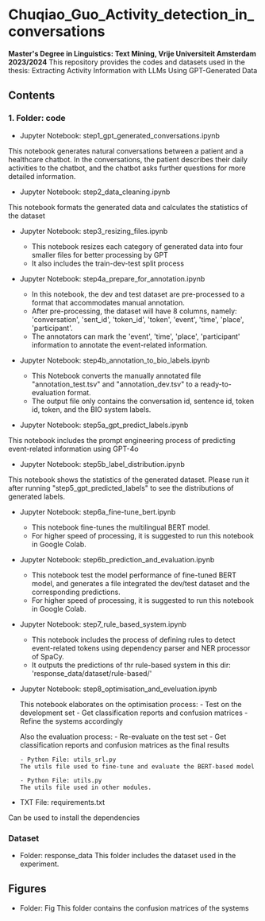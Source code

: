 # Chuqiao_Guo_Activity_detection_in_conversations
**Master's Degree in Linguistics: Text Mining, Vrije Universiteit Amsterdam 2023/2024**
This repository provides the codes and datasets used in the thesis: Extracting Activity Information with LLMs Using GPT-Generated Data

## Contents

### 1. Folder: code
- Jupyter Notebook: step1_gpt_generated_conversations.ipynb
  
This notebook generates natural conversations between a patient and a healthcare chatbot. In the conversations, the patient describes their daily activities to the chatbot, and the chatbot asks further questions for more detailed information.

- Jupyter Notebook: step2_data_cleaning.ipynb
  
This notebook formats the generated data and calculates the statistics of the dataset

- Jupyter Notebook: step3_resizing_files.ipynb
    - This notebook resizes each category of generated data into four smaller files for better processing by GPT
    - It also includes the train-dev-test split process

- Jupyter Notebook: step4a_prepare_for_annotation.ipynb
    - In this notebook, the dev and test dataset are pre-processed to a format that accommodates manual annotation.
    - After pre-processing, the dataset will have 8 columns, namely: 'conversation', 'sent_id', 'token_id', 'token', 'event', 'time', 'place', 'participant'.
    - The annotators can mark the 'event', 'time', 'place', 'participant' information to annotate the event-related information.

- Jupyter Notebook: step4b_annotation_to_bio_labels.ipynb
    - This Notebook converts the manually annotated file "annotation_test.tsv" and "annotation_dev.tsv" to a ready-to-evaluation format.
    - The output file only contains the conversation id, sentence id, token id, token, and the BIO system labels.

- Jupyter Notebook: step5a_gpt_predict_labels.ipynb
  
This notebook includes the prompt engineering process of predicting event-related information using GPT-4o

- Jupyter Notebook: step5b_label_distribution.ipynb
  
This notebook shows the statistics of the generated dataset. Please run it after running "step5_gpt_predicted_labels" to see the distributions of generated labels.

- Jupyter Notebook: step6a_fine-tune_bert.ipynb
    - This notebook fine-tunes the multilingual BERT model.
    - For higher speed of processing, it is suggested to run this notebook in Google Colab.

- Jupyter Notebook: step6b_prediction_and_evaluation.ipynb
    - This notebook test the model performance of fine-tuned BERT model, and generates a file integrated the dev/test dataset and the corresponding predictions.
    - For higher speed of processing, it is suggested to run this notebook in Google Colab.

- Jupyter Notebook: step7_rule_based_system.ipynb
    - This notebook includes the process of defining rules to detect event-related tokens using dependency parser and NER processor of SpaCy.
    - It outputs the predictions of thr rule-based system in this dir: 'response_data/dataset/rule-based/'

- Jupyter Notebook: step8_optimisation_and_eveluation.ipynb
  
  This notebook elaborates on the optimisation process:
      - Test on the development set
      - Get classification reports and confusion matrices
      - Refine the systems accordingly

  Also the evaluation process:
      - Re-evaluate on the test set
      - Get classification reports and confusion matrices as the final results
  
      - Python File: utils_srl.py
      The utils file used to fine-tune and evaluate the BERT-based model
      
      - Python File: utils.py
      The utils file used in other modules.

- TXT File: requirements.txt
  
Can be used to install the dependencies

### Dataset
- Folder: response_data
This folder includes the dataset used in the experiment.

## Figures
- Folder: Fig
This folder contains the confusion matrices of the systems
